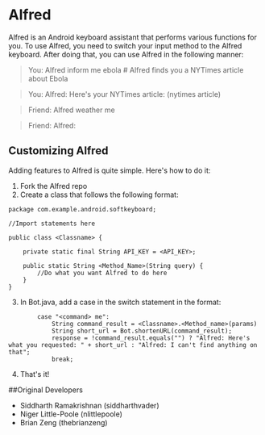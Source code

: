 # Alfred
Alfred is an Android keyboard assistant that performs various functions for you. To use Alfred, you need to switch your input method to the Alfred keyboard. After doing that, you can use Alfred in the following manner:

> You: Alfred inform me ebola # Alfred finds you a NYTimes article about Ebola


> You: Alfred: Here's your NYTimes article: (nytimes article)


> Friend: Alfred weather me


> Friend: Alfred:  

## Customizing Alfred
Adding features to Alfred is quite simple. Here's how to do it:
1. Fork the Alfred repo
2. Create a class that follows the following format:
```
package com.example.android.softkeyboard;

//Import statements here

public class <Classname> {

    private static final String API_KEY = <API_KEY>;

    public static String <Method_Name>(String query) {
		//Do what you want Alfred to do here
    }
}
```
3.  In Bot.java, add a case in the switch statement in the format:
```
        case "<command> me":
        	String command_result = <Classname>.<Method_name>(params)
        	String short_url = Bot.shortenURL(command_result);
        	response = !command_result.equals("") ? "Alfred: Here's what you requested: " + short_url : "Alfred: I can't find anything on that";
            break;
```
4.  That's it!

##Original Developers
+ Siddharth Ramakrishnan (siddharthvader)
+ Niger Little-Poole (nlittlepoole)
+ Brian Zeng (thebrianzeng)
